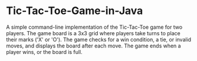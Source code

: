 # Tic-Tac-Toe-Game-in-Java
A simple command-line implementation of the Tic-Tac-Toe game for two players. The game board is a 3x3 grid where players take turns to place their marks ('X' or 'O'). The game checks for a win condition, a tie, or invalid moves, and displays the board after each move. The game ends when a player wins, or the board is full.
